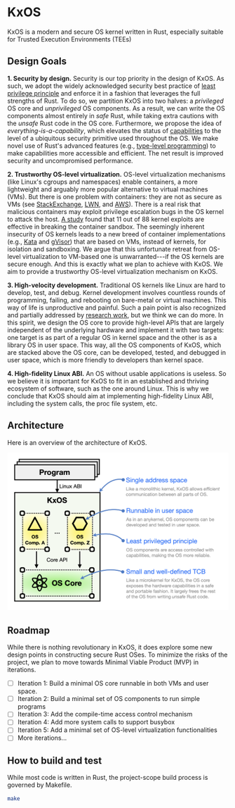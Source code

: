 # KxOS

KxOS is a modern and secure OS kernel written in Rust, especially suitable for Trusted Execution Environments (TEEs)

## Design Goals

**1. Security by design.** Security is our top priority in the design of KxOS. As such, we adopt the widely acknowledged security best practice of [least privilege principle](https://en.wikipedia.org/wiki/Principle_of_least_privilege) and enforce it in a fashion that leverages the full strengths of Rust. To do so, we partition KxOS into two halves: a _privileged_ OS core and _unprivileged_ OS components. As a result, we can write the OS components almost entirely in _safe_ Rust, while taking extra cautions with the _unsafe_ Rust code in the OS core. Furthermore, we propose the idea of _everything-is-a-capability_, which elevates the status of [capabilities](https://en.wikipedia.org/wiki/Capability-based_security) to the level of a ubiquitous security primitive used throughout the OS. We make novel use of Rust's advanced features (e.g., [type-level programming](https://willcrichton.net/notes/type-level-programming/)) to make capabilities more accessible and efficient. The net result is improved security and uncompromised performance.

**2. Trustworthy OS-level virtualization.** OS-level virtualization mechanisms (like Linux's cgroups and namespaces) enable containers, a more lightweight and arguably more popular alternative to virtual machines (VMs). But there is one problem with containers: they are not as secure as VMs (see [StackExchange](https://security.stackexchange.com/questions/169642/what-makes-docker-more-secure-than-vms-or-bare-metal), [LWN](https://lwn.net/Articles/796700/), and [AWS](https://docs.aws.amazon.com/AmazonECS/latest/bestpracticesguide/security-tasks-containers.html)). There is a real risk that malicious containers may exploit privilege escalation bugs in the OS kernel to attack the host. [A study](https://dl.acm.org/doi/10.1145/3274694.3274720) found that 11 out of 88 kernel exploits are effective in breaking the container sandbox. The seemingly inherent insecurity of OS kernels leads to a new breed of container implementations (e.g., [Kata](https://katacontainers.io/) and [gVisor](https://gvisor.dev/)) that are based on VMs, instead of kernels, for isolation and sandboxing. We argue that this unfortunate retreat from OS-level virtualization to VM-based one is unwarranted---if the OS kernels are secure enough. And this is exactly what we plan to achieve with KxOS. We aim to provide a trustworthy OS-level virtualization mechanism on KxOS.

**3. High-velocity development.** Traditional OS kernels like Linux are hard to develop, test, and debug. Kernel development involves countless rounds of programming, failing, and rebooting on bare-metal or virtual machines. This way of life is unproductive and painful. Such a pain point is also recognized and partially addressed by [research work](https://www.usenix.org/conference/fast21/presentation/miller), but we think we can do more. In this spirit, we design the OS core to provide high-level APIs that are largely independent of the underlying hardware and implement it with two targets: one target is as part of a regular OS in kernel space and the other is as a library OS in user space. This way, all the OS components of KxOS, which are stacked above the OS core, can be developed, tested, and debugged in user space, which is more friendly to developers than kernel space.

**4. High-fidelity Linux ABI.** An OS without usable applications is useless. So we believe it is important for KxOS to fit in an established and thriving ecosystem of software, such as the one around Linux. This is why we conclude that KxOS should aim at implementing high-fidelity Linux ABI, including the system calls, the proc file system, etc. 

## Architecture

Here is an overview of the architecture of KxOS.

![architecture overview](docs/figures/arch_overview.png)

## Roadmap

While there is nothing revolutionary in KxOS, it does explore some new design points in constructing secure Rust OSes. To minimize the risks of the project, we plan to move towards Minimal Viable Product (MVP) in iterations.

- [ ] Iteration 1: Build a minimal OS core runnable in both VMs and user space.
- [ ] Iteration 2: Build a minimal set of OS components to run simple programs
- [ ] Iteration 3: Add the compile-time access control mechanism
- [ ] Iteration 4: Add more system calls to support busybox
- [ ] Iteration 5: Add a minimal set of OS-level virtualization functionalities
- [ ] More iterations...

## How to build and test

While most code is written in Rust, the project-scope build process is governed 
by Makefile.

```bash
make
```